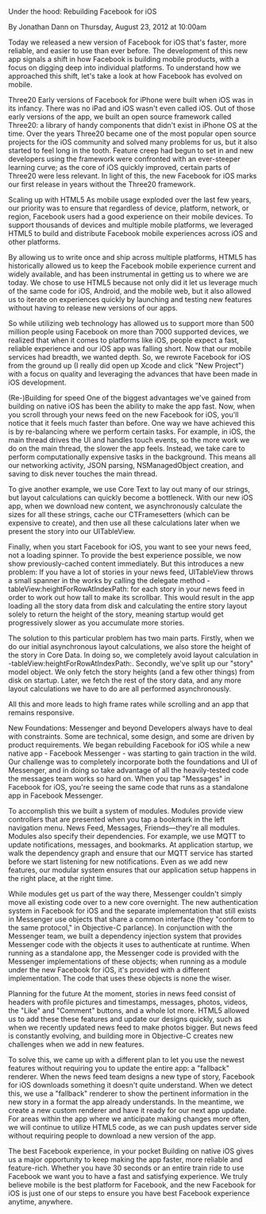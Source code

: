 Under the hood: Rebuilding Facebook for iOS

By Jonathan Dann on Thursday, August 23, 2012 at 10:00am

Today we released a new version of Facebook for iOS that's faster, more reliable, and easier to use than ever before. The development of this new app signals a shift in how Facebook is building mobile products, with a focus on digging deep into individual platforms. To understand how we approached this shift, let's take a look at how Facebook has evolved on mobile.

Three20
Early versions of Facebook for iPhone were built when iOS was in its infancy. There was no iPad and iOS wasn't even called iOS. Out of those early versions of the app, we built an open source framework called Three20: a library of handy components that didn't exist in iPhone OS at the time. Over the years Three20 became one of the most popular open source projects for the iOS community and solved many problems for us, but it also started to feel long in the tooth. Feature creep had begun to set in and new developers using the framework were confronted with an ever-steeper learning curve; as the core of iOS quickly improved, certain parts of Three20 were less relevant. In light of this, the new Facebook for iOS marks our first release in years without the Three20 framework.

Scaling up with HTML5
As mobile usage exploded over the last few years, our priority was to ensure that regardless of device, platform, network, or region, Facebook users had a good experience on their mobile devices. To support thousands of devices and multiple mobile platforms, we leveraged HTML5 to build and distribute Facebook mobile experiences across iOS and other platforms.

By allowing us to write once and ship across multiple platforms, HTML5 has historically allowed us to keep the Facebook mobile experience current and widely available, and has been instrumental in getting us to where we are today. We chose to use HTML5 because not only did it let us leverage much of the same code for iOS, Android, and the mobile web, but it also allowed us to iterate on experiences quickly by launching and testing new features without having to release new versions of our apps.

So while utilizing web technology has allowed us to support more than 500 million people using Facebook on more than 7000 supported devices, we realized that when it comes to platforms like iOS, people expect a fast, reliable experience and our iOS app was falling short. Now that our mobile services had breadth, we wanted depth. So, we rewrote Facebook for iOS from the ground up (I really did open up Xcode and click "New Project") with a focus on quality and leveraging the advances that have been made in iOS development.

(Re-)Building for speed
One of the biggest advantages we've gained from building on native iOS has been the ability to make the app fast. Now, when you scroll through your news feed on the new Facebook for iOS, you'll notice that it feels much faster than before. One way we have achieved this is by re-balancing where we perform certain tasks. For example, in iOS, the main thread drives the UI and handles touch events, so the more work we do on the main thread, the slower the app feels. Instead, we take care to perform computationally expensive tasks in the background. This means all our networking activity, JSON parsing, NSManagedObject creation, and saving to disk never touches the main thread.

To give another example, we use Core Text to lay out many of our strings, but layout calculations can quickly become a bottleneck. With our new iOS app, when we download new content, we asynchronously calculate the sizes for all these strings, cache our CTFramesetters (which can be expensive to create), and then use all these calculations later when we present the story into our UITableView.

Finally, when you start Facebook for iOS, you want to see your news feed, not a loading spinner. To provide the best experience possible, we now show previously-cached content immediately. But this introduces a new problem: If you have a lot of stories in your news feed, UITableView throws a small spanner in the works by calling the delegate method -tableView:heightForRowAtIndexPath: for each story in your news feed in order to work out how tall to make its scrollbar. This would result in the app loading all the story data from disk and calculating the entire story layout solely to return the height of the story, meaning startup would get progressively slower as you accumulate more stories.

The solution to this particular problem has two main parts. Firstly, when we do our initial asynchronous layout calculations, we also store the height  of  the story in Core Data. In doing so, we completely avoid layout calculation in -tableView:heightForRowAtIndexPath:. Secondly, we've split up our "story" model object. We only fetch the story heights (and a few other things) from disk on startup. Later, we fetch the rest of the story data, and any more layout calculations we have to do are all performed asynchronously.

All this and more leads to high frame rates while scrolling and an app that remains responsive.

New Foundations: Messenger and beyond
Developers always have to deal with constraints. Some are technical, some design, and some are driven by product requirements. We began rebuilding Facebook for iOS while a new native app - Facebook Messenger - was starting to gain traction in the wild. Our challenge was to completely incorporate both the foundations and UI of Messenger, and in doing so take advantage of all the heavily-tested code the messages team works so hard on. When you tap "Messages" in Facebook for iOS, you're seeing the same code that runs as a standalone app in Facebook Messenger.

To accomplish this we built a system of modules. Modules provide view controllers that are presented when you tap a bookmark in the left navigation menu. News Feed, Messages, Friends—they're all modules. Modules also specify their dependencies. For example, we use MQTT to update notifications, messages, and bookmarks. At application startup, we walk the dependency graph and ensure that our MQTT service has started before we start listening for new notifications. Even as we add new features, our modular system ensures that our application setup happens in the right place, at the right time.

While modules get us part of the way there, Messenger couldn't simply move all existing code over to a new core overnight. The new authentication system in Facebook for iOS and the separate implementation that still exists in Messenger use objects that share a common interface (they "conform to the same protocol," in Objective-C parlance). In conjunction with the Messenger team, we built a dependency injection system that provides Messenger code with the objects it uses to authenticate at runtime. When running as a standalone app, the Messenger code is provided with the Messenger implementations of these objects; when running as a module under the new Facebook for iOS, it's provided with a different implementation. The code that uses these objects is none the wiser.

Planning for the future
At the moment, stories in news feed consist of headers with profile pictures and timestamps, messages, photos, videos, the "Like" and "Comment" buttons, and a whole lot more. HTML5 allowed us to add these these features and update our designs quickly, such as when we recently updated news feed to make photos bigger. But news feed is constantly evolving, and  building more in Objective-C creates new challenges when we add in new features.

To solve this, we came up with a different plan to let you use the newest features without requiring you to update the entire app: a "fallback" renderer. When the news feed team designs a new type of story, Facebook for iOS downloads something it doesn't quite understand. When we detect this, we use a "fallback" renderer to show the pertinent information in the new story in a format the app already understands. In the meantime, we create a new custom renderer and have it ready for our next app update. For areas within the app where we anticipate making changes more often, we will continue to utilize HTML5 code, as we can push updates server side without requiring people to download a new version of the app.

The best Facebook experience, in your pocket
Building on native iOS gives us a major opportunity to keep making the app faster, more reliable and feature-rich. Whether you have 30 seconds or an entire train ride to use Facebook we want you to have a fast and satisfying experience. We truly believe mobile is the best platform for Facebook, and the new Facebook for iOS is just one of our steps to ensure you have best Facebook experience anytime, anywhere.
